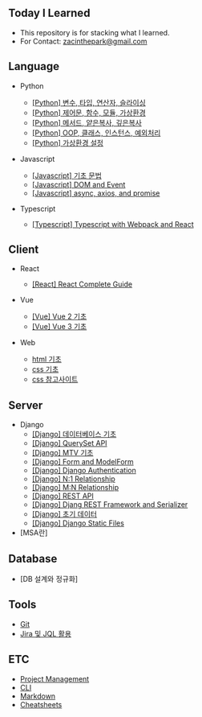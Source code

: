 ## Today I Learned

- This repository is for stacking what I learned.
- For Contact: zacinthepark@gmail.com

## Language

- Python
    - [[Python] 변수, 타입, 연산자, 슬라이싱](./language/python/%EB%B3%80%EC%88%98-%ED%83%80%EC%9E%85-%EC%97%B0%EC%82%B0%EC%9E%90-%EC%8A%AC%EB%9D%BC%EC%9D%B4%EC%8B%B1.md)
    - [[Python] 제어문, 함수, 모듈, 가상환경](./language/python/%EC%A0%9C%EC%96%B4%EB%AC%B8-%ED%95%A8%EC%88%98-%EB%AA%A8%EB%93%88-%EA%B0%80%EC%83%81%ED%99%98%EA%B2%BD.md)
    - [[Python] 메서드, 얕은복사, 깊은복사](./language/python/%EB%A9%94%EC%84%9C%EB%93%9C-%EC%96%95%EC%9D%80%EB%B3%B5%EC%82%AC-%EA%B9%8A%EC%9D%80%EB%B3%B5%EC%82%AC.md)
    - [[Python] OOP, 클래스, 인스턴스, 예외처리](./language/python/OOP-%ED%81%B4%EB%9E%98%EC%8A%A4-%EC%9D%B8%EC%8A%A4%ED%84%B4%EC%8A%A4-%EC%98%88%EC%99%B8%EC%B2%98%EB%A6%AC.md)
    - [[Python] 가상환경 설정](./language/python/%EA%B0%80%EC%83%81%ED%99%98%EA%B2%BD%20%EC%84%A4%EC%A0%95.md)

- Javascript
    - [[Javascript] 기초 문법](./language/javascript/basics.md)
    - [[Javascript] DOM and Event](./language/javascript/dom-event.md)
    - [[Javascript] async, axios, and promise](./language/javascript/async-axios-promise.md)

- Typescript
    - [[Typescript] Typescript with Webpack and React](./language/typescript/README.md)

## Client

- React
    - [[React] React Complete Guide](./client/react/react-guide/README.md)

- Vue
    - [[Vue] Vue 2 기초](./client/vue/vue2/README.md)
    - [[Vue] Vue 3 기초](./client/vue/vue3/README.md)

- Web
    - [html 기초](./client//web/html%20%EA%B8%B0%EC%B4%88.md)
    - [css 기초](./client/web/css%20%EA%B8%B0%EC%B4%88.md)
    - [css 참고사이트](./client/web/%EC%B0%B8%EA%B3%A0%EC%82%AC%EC%9D%B4%ED%8A%B8.md)

## Server

- Django
    - [[Django] 데이터베이스 기초](./server/django/%EB%8D%B0%EC%9D%B4%ED%84%B0%EB%B2%A0%EC%9D%B4%EC%8A%A4%20%EA%B8%B0%EC%B4%88.md)
    - [[Django] QuerySet API](./server/django/queryset-api.md)
    - [[Django] MTV 기초](./server/django/MTV%20%EA%B8%B0%EC%B4%88.md)
    - [[Django] Form and ModelForm](./server/django/form-and-modelform.md)
    - [[Django] Django Authentication](./server/django/django-authentication.md)
    - [[Django] N:1 Relationship](./server/django/n-1-relationship.md)
    - [[Django] M:N Relationship](./server/django/m-n-relationship.md)
    - [[Django] REST API](./server/django/REST%20API.md)
    - [[Django] Djang REST Framework and Serializer](./server/django/DRF.md)
    - [[Django] 초기 데이터](./server/django/%EC%B4%88%EA%B8%B0%20%EB%8D%B0%EC%9D%B4%ED%84%B0.md)
    - [[Django] Django Static Files](./server/django/django-static-files.md)
- [MSA란]

## Database

- [DB 설계와 정규화]

## Tools

- [Git](./tools/git/README.md)
- [Jira 및 JQL 활용](./tools/jira/JIRA%20%EB%B0%8F%20JQL%20%ED%99%9C%EC%9A%A9.md)

## ETC

- [Project Management](./etc/project-management.md)
- [CLI](./etc/cli//README.md)
- [Markdown](./etc/markdown//README.md)
- [Cheatsheets](./etc/cheatsheets//README.md)
